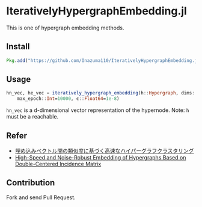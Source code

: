 # IterativelyHypergraphEmbedding.jl
This is one of hypergraph embedding methods.

## Install
```jl
Pkg.add("https://github.com/Inazuma110/IterativelyHypergraphEmbedding.jl")
```

## Usage
```jl
hn_vec, he_vec = iteratively_hypergraph_embedding(h::Hypergraph, dims::Int=2,
    max_epoch::Int=10000, ϵ::Float64=1e-8)
```
`hn_vec` is a d-dimensional vector representation of the hypernode.
Note:
`h` must be a reachable.

## Refer
- [埋め込みベクトル間の類似度に基づく高速なハイパーグラフクラスタリング](https://www.jstage.jst.go.jp/article/jsaikbs/123/0/123_10/_article/-char/ja/)
- [High-Speed and Noise-Robust Embedding of Hypergraphs Based on Double-Centered Incidence Matrix](https://www.springerprofessional.de/en/high-speed-and-noise-robust-embedding-of-hypergraphs-based-on-do/19984222)

## Contribution
Fork and send Pull Request.
